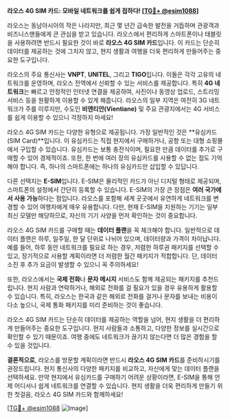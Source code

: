 **라오스 4G SIM 카드: 모바일 네트워크를 쉽게 접하다! [[TG💪+ @esim1088](https://t.me/s/esim1088)]**

라오스는 동남아시아의 작은 나라지만, 최근 몇 년간 급속한 발전을 거듭하며 관광객과 비즈니스맨들에게 큰 관심을 받고 있습니다. 라오스에서 편리하게 스마트폰이나 태블릿을 사용하려면 반드시 필요한 것이 바로 **라오스 4G SIM 카드**입니다. 이 카드는 단순히 데이터를 제공하는 것에 그치지 않고, 현지 생활과 여행을 더욱 편리하게 만들어주는 중요한 도구입니다.

라오스의 주요 통신사는 **VNPT**, **UNITEL**, 그리고 **TIGO**입니다. 이들은 각각 고유의 네트워크를 운영하며, 라오스 전역에서 신뢰할 수 있는 서비스를 제공합니다. 특히 **4G 네트워크**는 빠르고 안정적인 인터넷 연결을 제공하여, 사진이나 동영상 업로드, 스트리밍 서비스 등을 원활하게 이용할 수 있게 해줍니다. 라오스의 일부 지역은 여전히 3G 네트워크가 주를 이루지만, 수도인 **비엔티안(Vientiane)** 및 주요 관광지에서는 4G 서비스를 쉽게 이용할 수 있으니 걱정하지 마세요!

라오스 4G SIM 카드는 다양한 유형으로 제공됩니다. 가장 일반적인 것은 **유심카드(SIM Card)**입니다. 이 유심카드는 직접 현지에서 구매하거나, 공항 또는 대형 쇼핑몰에서 구입할 수 있습니다. 유심카드는 보통 충전식이며, 필요한 만큼 데이터를 추가로 구매할 수 있어 경제적이죠. 또한, 한 번에 여러 장의 유심카드를 사용할 수 없는 점도 기억해야 합니다. 즉, 하나의 스마트폰에는 하나의 유심카드만 삽입할 수 있답니다.

다른 선택지는 **E-SIM**입니다. E-SIM은 물리적인 카드가 아닌 디지털 형태로 제공되며, 스마트폰의 설정에서 간단히 등록할 수 있습니다. E-SIM의 가장 큰 장점은 **여러 국가에서 사용 가능**하다는 점입니다. 라오스를 포함해 세계 곳곳에서 유연하게 네트워크를 변경할 수 있어 여행자에게 매우 유용합니다. 다만, 현재 E-SIM을 지원하는 기기는 일부 최신 모델만 해당하므로, 자신의 기기 사양을 먼저 확인하는 것이 중요합니다.

라오스 4G SIM 카드를 구매할 때는 **데이터 플랜**을 꼭 체크해야 합니다. 일반적으로 데이터 플랜은 하루, 일주일, 한 달 단위로 나뉘어 있으며, 데이터량과 가격이 차이납니다. 예를 들어, 하루 동안 네트워크를 필요로 하는 경우, 저렴한 하루권 패키지를 선택할 수 있고, 장기적으로 사용할 계획이라면 더 저렴한 월간 패키지가 적합합니다. 단, 데이터 소진 후 추가 요금이 발생할 수 있으니 꼭 주의하세요!

또한, 라오스에서는 **국제 전화**나 **문자 메시지** 서비스도 함께 제공되는 패키지를 추천드립니다. 현지 사람과 연락하거나, 해외로 전화를 걸 필요가 있을 경우 유용하게 활용할 수 있습니다. 특히, 라오스는 한국과 같은 해외로 전화를 걸거나 문자를 보내는 비용이 다소 높으니, 국제 통화 패키지를 미리 준비하는 것이 좋습니다.

라오스 4G SIM 카드는 단순히 데이터를 제공하는 역할을 넘어, 현지 생활을 더 편리하게 만들어주는 중요한 도구입니다. 현지 사람들과 소통하고, 다양한 정보를 실시간으로 확인할 수 있기 때문이죠. 여행 중에도 네트워크가 끊기지 않는다면 더 많은 경험을 할 수 있을 것입니다.

**결론적으로**, 라오스를 방문할 계획이라면 반드시 **라오스 4G SIM 카드**를 준비하시기를 권장드립니다. 현지 통신사의 다양한 패키지를 비교하고, 자신에게 맞는 데이터 플랜을 선택하세요. 만약 현지에서 유심카드를 구매하기 어려운 상황이라면, E-SIM을 통해 언제 어디서나 쉽게 네트워크를 연결할 수 있습니다. 현지 생활을 더욱 편리하게 만들기 위한 첫걸음, 라오스 4G SIM 카드와 함께하세요!

[[TG💪+ @esim1088](https://t.me/s/esim1088) ![Image](https://i.postimg.cc/Y0z9fWf4/image.png)]